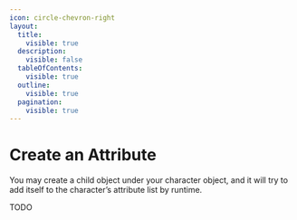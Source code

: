 ```yaml
---
icon: circle-chevron-right
layout:
  title:
    visible: true
  description:
    visible: false
  tableOfContents:
    visible: true
  outline:
    visible: true
  pagination:
    visible: true
---
```


# Create an Attribute

You may create a child object under your character object, and it will try to add itself to the character’s attribute list by runtime.

TODO





